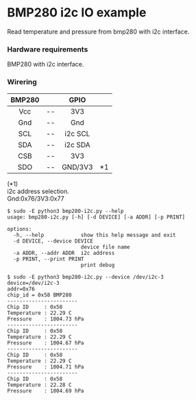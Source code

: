 # BMP280 i2c IO example   
Read temperature and pressure from bmp280 with i2c interface.   

### Hardware requirements
BMP280 with i2c interface.

### Wirering

|BMP280||GPIO||
|:-:|:-:|:-:|:-:|
|Vcc|--|3V3||
|Gnd|--|Gnd||
|SCL|--|i2c SCL||
|SDA|--|i2c SDA||
|CSB|--|3V3||
|SDO|--|GND/3V3|*1|

(*1)   
i2c address selection.   
Gnd:0x76/3V3:0x77   


```
$ sudo -E python3 bmp280-i2c.py --help
usage: bmp280-i2c.py [-h] [-d DEVICE] [-a ADDR] [-p PRINT]

options:
  -h, --help            show this help message and exit
  -d DEVICE, --device DEVICE
                        device file name
  -a ADDR, --addr ADDR  i2c address
  -p PRINT, --print PRINT
                        print debug

$ sudo -E python3 bmp280-i2c.py --device /dev/i2c-3
device=/dev/i2c-3
addr=0x76
chip_id = 0x58 BMP280
-----------------------
Chip ID     : 0x58
Temperature : 22.29 C
Pressure    : 1004.73 hPa
-----------------------
Chip ID     : 0x58
Temperature : 22.29 C
Pressure    : 1004.67 hPa
-----------------------
Chip ID     : 0x58
Temperature : 22.29 C
Pressure    : 1004.71 hPa
-----------------------
Chip ID     : 0x58
Temperature : 22.28 C
Pressure    : 1004.69 hPa
```
